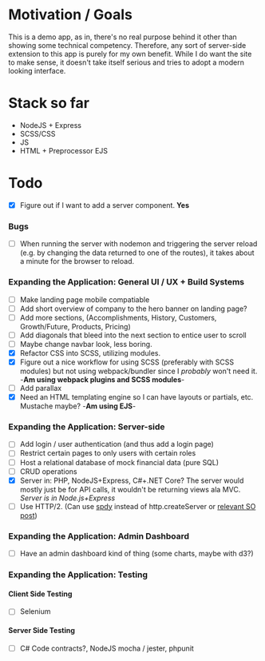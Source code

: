 # Motivation / Goals

This is a demo app, as in, there's no real purpose behind it other than showing some
technical competency. Therefore, any sort of server-side extension to this app is purely
for my own benefit. While I do want the site to make sense, it doesn't take itself serious and
tries to adopt a modern looking interface.

# Stack so far

- NodeJS + Express
- SCSS/CSS
- JS
- HTML + Preprocessor EJS

# Todo

- [X] Figure out if I want to add a server component. **Yes**

### **Bugs**

- [ ] When running the server with nodemon and triggering the server reload (e.g. by changing the data returned to one of the routes), it takes about a minute for the browser to reload.

### **Expanding the Application:** General UI / UX + Build Systems

- [ ] Make landing page mobile compatiable
- [ ] Add short overview of company to the hero banner on landing page?
- [ ] Add more sections, (Accomplishments, History, Customers, Growth/Future, Products, Pricing)
- [ ] Add diagonals that bleed into the next section to entice user to scroll
- [ ] Maybe change navbar look, less boring.
- [X] Refactor CSS into SCSS, utilizing modules.
- [X] Figure out a nice workflow for using SCSS (preferably with SCSS modules) but not using webpack/bundler since I *probably* won't need it. -**Am using webpack plugins and SCSS modules**-
- [ ] Add parallax
- [X] Need an HTML templating engine so I can have layouts or partials, etc. Mustache maybe? -**Am using EJS**-

### **Expanding the Application:** Server-side

- [ ] Add login / user authentication (and thus add a login page)
- [ ] Restrict certain pages to only users with certain roles
- [ ] Host a relational database of mock financial data (pure SQL)
- [ ] CRUD operations
- [X] Server in: PHP, NodeJS+Express, C#+.NET Core? The server would mostly just be for API calls, it wouldn't be returning views ala MVC. *Server is in Node.js+Express*
- [ ] Use HTTP/2. (Can use [spdy](https://www.npmjs.com/package/spdy) instead of http.createServer or [relevant SO post](https://stackoverflow.com/questions/28639995/node-js-server-and-http-2-2-0-with-express-js))

### **Expanding the Application:** Admin Dashboard

- [ ] Have an admin dashboard kind of thing (some charts, maybe with d3?)

### **Expanding the Application:** Testing

#### Client Side Testing

- [ ] Selenium

#### Server Side Testing

- [ ] C# Code contracts?, NodeJS mocha / jester, phpunit